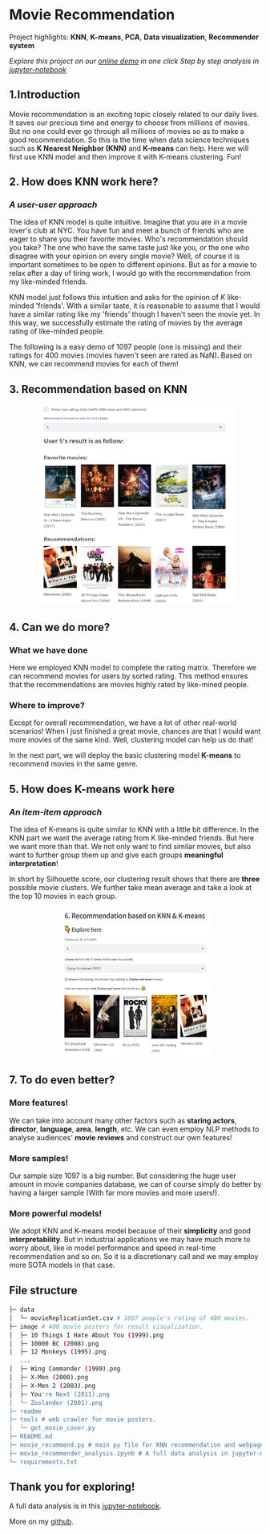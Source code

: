 # Movie Recommendation

Project highlights: **KNN**, **K-means**, **PCA**, **Data visualization**, **Recommender system**
    

_Explore this project on our [online demo](http://nuolei-movie.streamlit.app) in one click_
_Step by step analysis in [jupyter-notebook](https://github.com/NuoLeiNYU/movie-recommendation-system/blob/master/movie_recommender_analysis.ipynb)_

## 1.Introduction

Movie recommendation is an exciting topic closely related to our daily lives.
It saves our precious time and energy to choose from millions of movies.
But no one could ever go through all millions of movies so as to make a good recommendation.
So this is the time when data science techniques such as **K Nearest Neighbor (KNN)** and **K-means** can help.
Here we will first use KNN model and then improve it with K-means clustering. Fun!

## 2. How does KNN work here?
### _A user-user approach_
The idea of KNN model is quite intuitive. 
Imagine that you are in a movie lover's club at NYC.
You have fun and meet a bunch of friends who are eager to share you their favorite movies.
Who's recommendation should you take? 
The one who have the same taste just like you, or the one who disagree with your opinion on every single movie?
Well, of course it is important sometimes to be open to different opinions. 
But as for a movie to relax after a day of tiring work, I would go with the recommendation from my like-minded friends.

KNN model just follows this intuition and asks for the opinion of $K$ like-minded 'friends'.
With a similar taste, it is reasonable to assume that I would have a similar rating like my 'friends' though I haven't seen the movie yet.
In this way, we successfully estimate the rating of movies by the average rating of like-minded people. 

The following is a easy demo of 1097 people (one is missing) and their ratings for 400 movies (movies haven't seen are rated as NaN).
Based on KNN, we can recommend movies for each of them!

## 3. Recommendation based on KNN


<div id="images" align="center">
    <a href="https://nuolei-movie.streamlit.app/">
    <img class="demo" border="0" alt="demo_screenshot" src="readme/demo_screenshot.png"  height="400" width="400"/></a>
    <!-- <a href="https://nuolei-movie.streamlit.app/" target="_blank">
    <img class="demo2" border="0" alt="demo_screenshot2" src="readme/demo_screenshot2.png"  height="300" width="300"/></a> -->
</div>


## 4. Can we do more?
### What we have done

Here we employed KNN model to complete the rating matrix.
Therefore we can recommend movies for users by sorted rating.
This method ensures that the recommendations are movies highly rated by like-mined people.

### Where to improve?
Except for overall recommendation, we have a lot of other real-world scenarios!
When I just finished a great movie, chances are that I would want more movies of the same kind.
Well, clustering model can help us do that!

In the next part, we will deploy the basic clustering model **K-means** to recommend movies in the same genre.

## 5. How does K-means work here

### _An item-item approach_

The idea of K-means is quite similar to KNN with a little bit difference. 
In the KNN part we want the average rating from K like-minded friends.
But here we want more than that. We not only want to find similar movies, 
but also want to further group them up and give each groups **meaningful interpretation**!

In short by Silhouette score, our clustering result shows that there are **three** possible movie clusters. 
We further take mean average and take a look at the top 10 movies in each group.


<center>
<div id="images" align="center">
    <!-- <a href="https://nuolei-movie.streamlit.app/">
    <img class="demo" border="0" alt="demo_screenshot" src="readme/demo_screenshot.png"  height="400" width="400"/></a> -->
    <a href="https://nuolei-movie.streamlit.app/" target="_blank">
    <img class="demo2" border="0" alt="demo_screenshot2" src="readme/demo_screenshot2.png"  height="300" width="300"/></a>
</div>
</center>

## 7. To do even better?

### More features!
We can take into account many other factors such as **staring actors**, **director**, **language**, **area**, **length**, etc. 
We can even employ NLP methods to analyse audiences' **movie reviews** and construct our own features!

### More samples!
Our sample size 1097 is a big number. 
But considering the huge user amount in movie companies database, we can of course simply do better by having a larger sample (With far more movies and more users!).

### More powerful models!
We adopt KNN and K-means model because of their **simplicity** and good **interpretability**.
But in industrial applications we may have much more to worry about, 
like in model performance and speed in real-time recommendation and so on.
So it is a discretionary call and we may employ more SOTA models in that case.
    

## File structure

```bash
├─ data 
│  └─ movieReplicationSet.csv # 1097 people's rating of 400 movies.
├─ image # 400 movie posters for result visualization.
│  ├─ 10 Things I Hate About You (1999).png
│  ├─ 10000 BC (2008).png
│  ├─ 12 Monkeys (1995).png
   ...
│  ├─ Wing Commander (1999).png
│  ├─ X-Men (2000).png
│  ├─ X-Men 2 (2003).png
│  ├─ You're Next (2011).png
│  └─ Zoolander (2001).png
├─ readme
├─ tools # web crawler for movie posters.
│  └─ get_movie_cover.py
├─ README.md
├─ movie_recommend.py # main py file for KNN recommendation and webpage rendering.
├─ movie_recommender_analysis.ipynb # A full data analysis in jupyter-notebook
└─ requirements.txt

```

## Thank you for exploring!

A full data analysis is in this [jupyter-notebook](https://github.com/NuoLeiNYU/movie-recommendation-system/blob/master/movie_recommender_analysis.ipynb).

More on my [github](https://github.com/NuoLeiNYU).
